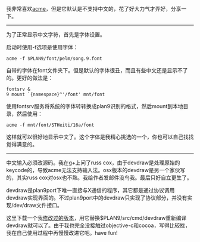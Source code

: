 我非常喜欢[acme](http://www.zenlife.tk/acme.md)，但是它默认是不支持中文的，花了好大力气才弄好，分享一下。

----------------

为了正常显示中文字符，首先是字体设置。

启动时使用-f选项是使用字体：

	acme -f $PLAN9/font/pelm/song.9.font

自带的字体在font文件夹下。但是默认的字体很丑，而且有些中文还是显示不了的。更好的做法是：
	
	fontsrv &
	9 mount `{namespace}^'/font' mnt/font
	
使用fontsrv服务将系统的字体转转换成plan9识别的格式，然后mount到本地目录，然后使用：

	acme -f mnt/font/STHeiti/16a/font

这样就可以很好地显示中文了。这个字体是我精心挑选的一个，你也可以自己找找觉得满意的。

---------------------

中文输入必须改源码。我在g+上问了russ cox，由于devdraw是处理原始的keycode的，导致acme无法支持输入法。osx版本的devdraw是另一个家伙写的，其实russ cox对osx也不熟。我给作者发邮件没鸟我。最后只好自立更生了。

devdraw是plan9port下唯一直接与X通信的程序，其它都是通过协议调用devdraw实现界面的。不过plan9port中的devdraw只实现了协议部分，并没有实现/dev/draw文件接口。

这里下载一个我[修改过的版本](https://github.com/tiancaiamao/devdraw)，用它替换$PLAN9/src/cmd/devdraw重新编译devdraw就可以了。由于我也完全没接触过objective-c和cocoa，写得比较挫，我在自己使用过程中再慢慢改进它吧。have fun!